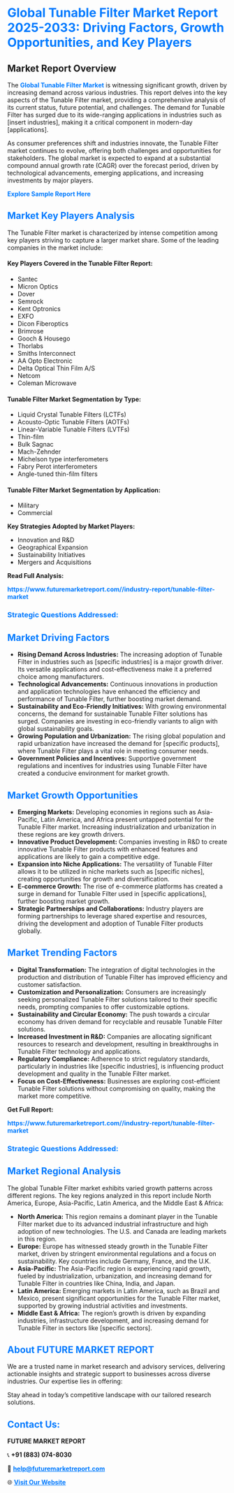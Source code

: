 <h1 style="color: #007BFF;">Global Tunable Filter Market Report 2025-2033: Driving Factors, Growth Opportunities, and Key Players</h1>

<section id="overview">
<h2>Market Report Overview</h2>
<p>The <a href="https://www.futuremarketreport.com//industry-report/tunable-filter-market" style="color: #007BFF; text-decoration: none;"><strong>Global Tunable Filter Market</strong></a> is witnessing significant growth, driven by increasing demand across various industries. This report delves into the key aspects of the Tunable Filter market, providing a comprehensive analysis of its current status, future potential, and challenges. The demand for Tunable Filter has surged due to its wide-ranging applications in industries such as [insert industries], making it a critical component in modern-day [applications].</p>
<p>As consumer preferences shift and industries innovate, the Tunable Filter market continues to evolve, offering both challenges and opportunities for stakeholders. The global market is expected to expand at a substantial compound annual growth rate (CAGR) over the forecast period, driven by technological advancements, emerging applications, and increasing investments by major players.</p>
</section>

<section id="overview">
<p><a href="https://www.futuremarketreport.com//request-sample/reportId=81482" style="color: #007BFF; text-decoration: none;"><strong>Explore Sample Report Here</strong></a></p>
</section>

<section id="key-players">
<h2 style="color: #007BFF;">Market Key Players Analysis</h2>
<p>The Tunable Filter market is characterized by intense competition among key players striving to capture a larger market share. Some of the leading companies in the market include:</p>
<h4>Key Players Covered in the Tunable Filter Report:</h4>
<ul><li>Santec</li><li>Micron Optics</li><li>Dover</li><li>Semrock</li><li>Kent Optronics</li><li>EXFO</li><li>Dicon Fiberoptics</li><li>Brimrose</li><li>Gooch &amp; Housego</li><li>Thorlabs</li><li>Smiths Interconnect</li><li>AA Opto Electronic</li><li>Delta Optical Thin Film A/S</li><li>Netcom</li><li>Coleman Microwave</li></ul>
<h4>Tunable Filter Market Segmentation by Type:</h4>
<ul><li>Liquid Crystal Tunable Filters (LCTFs)</li><li>Acousto-Optic Tunable Filters (AOTFs)</li><li>Linear-Variable Tunable Filters (LVTFs)</li><li>Thin-film</li><li>Bulk Sagnac</li><li>Mach-Zehnder</li><li>Michelson type interferometers</li><li>Fabry Perot interferometers</li><li>Angle-tuned thin-film filters</li></ul>

<h4>Tunable Filter Market Segmentation by Application:</h4>
<ul><li>Military</li><li>Commercial</li></ul>
<p><strong>Key Strategies Adopted by Market Players:</strong></p>
<ul>
<li>Innovation and R&D</li>
<li>Geographical Expansion</li>
<li>Sustainability Initiatives</li>
<li>Mergers and Acquisitions</li>
</ul>
</section>

<section>
<p><strong>Read Full Analysis: </strong></p><a href="https://www.futuremarketreport.com//industry-report/tunable-filter-market" style="color: #007BFF; text-decoration: none;"><strong>https://www.futuremarketreport.com//industry-report/tunable-filter-market</strong></a>
<h3 style="color: #007BFF;">Strategic Questions Addressed:</h3>
</section>

<section id="driving-factors">
<h2 style="color: #007BFF;">Market Driving Factors</h2>
<ul>
<li><strong>Rising Demand Across Industries:</strong> The increasing adoption of Tunable Filter in industries such as [specific industries] is a major growth driver. Its versatile applications and cost-effectiveness make it a preferred choice among manufacturers.</li>
<li><strong>Technological Advancements:</strong> Continuous innovations in production and application technologies have enhanced the efficiency and performance of Tunable Filter, further boosting market demand.</li>
<li><strong>Sustainability and Eco-Friendly Initiatives:</strong> With growing environmental concerns, the demand for sustainable Tunable Filter solutions has surged. Companies are investing in eco-friendly variants to align with global sustainability goals.</li>
<li><strong>Growing Population and Urbanization:</strong> The rising global population and rapid urbanization have increased the demand for [specific products], where Tunable Filter plays a vital role in meeting consumer needs.</li>
<li><strong>Government Policies and Incentives:</strong> Supportive government regulations and incentives for industries using Tunable Filter have created a conducive environment for market growth.</li>
</ul>
</section>

<section id="growth-opportunities">
<h2 style="color: #007BFF;">Market Growth Opportunities</h2>
<ul>
<li><strong>Emerging Markets:</strong> Developing economies in regions such as Asia-Pacific, Latin America, and Africa present untapped potential for the Tunable Filter market. Increasing industrialization and urbanization in these regions are key growth drivers.</li>
<li><strong>Innovative Product Development:</strong> Companies investing in R&D to create innovative Tunable Filter products with enhanced features and applications are likely to gain a competitive edge.</li>
<li><strong>Expansion into Niche Applications:</strong> The versatility of Tunable Filter allows it to be utilized in niche markets such as [specific niches], creating opportunities for growth and diversification.</li>
<li><strong>E-commerce Growth:</strong> The rise of e-commerce platforms has created a surge in demand for Tunable Filter used in [specific applications], further boosting market growth.</li>
<li><strong>Strategic Partnerships and Collaborations:</strong> Industry players are forming partnerships to leverage shared expertise and resources, driving the development and adoption of Tunable Filter products globally.</li>
</ul>
</section>

<section id="trending-factors">
<h2 style="color: #007BFF;">Market Trending Factors</h2>
<ul>
<li><strong>Digital Transformation:</strong> The integration of digital technologies in the production and distribution of Tunable Filter has improved efficiency and customer satisfaction.</li>
<li><strong>Customization and Personalization:</strong> Consumers are increasingly seeking personalized Tunable Filter solutions tailored to their specific needs, prompting companies to offer customizable options.</li>
<li><strong>Sustainability and Circular Economy:</strong> The push towards a circular economy has driven demand for recyclable and reusable Tunable Filter solutions.</li>
<li><strong>Increased Investment in R&D:</strong> Companies are allocating significant resources to research and development, resulting in breakthroughs in Tunable Filter technology and applications.</li>
<li><strong>Regulatory Compliance:</strong> Adherence to strict regulatory standards, particularly in industries like [specific industries], is influencing product development and quality in the Tunable Filter market.</li>
<li><strong>Focus on Cost-Effectiveness:</strong> Businesses are exploring cost-efficient Tunable Filter solutions without compromising on quality, making the market more competitive.</li>
</ul>
</section>

<section>
<p><strong>Get Full Report: </strong></p><a href="https://www.futuremarketreport.com//industry-report/tunable-filter-market" style="color: #007BFF; text-decoration: none;"><strong>https://www.futuremarketreport.com//industry-report/tunable-filter-market</strong></a>
<h3 style="color: #007BFF;">Strategic Questions Addressed:</h3>
</section>


<section id="regional-analysis">
<h2 style="color: #007BFF;">Market Regional Analysis</h2>
<p>The global Tunable Filter market exhibits varied growth patterns across different regions. The key regions analyzed in this report include North America, Europe, Asia-Pacific, Latin America, and the Middle East & Africa:</p>
<ul>
<li><strong>North America:</strong> This region remains a dominant player in the Tunable Filter market due to its advanced industrial infrastructure and high adoption of new technologies. The U.S. and Canada are leading markets in this region.</li>
<li><strong>Europe:</strong> Europe has witnessed steady growth in the Tunable Filter market, driven by stringent environmental regulations and a focus on sustainability. Key countries include Germany, France, and the U.K.</li>
<li><strong>Asia-Pacific:</strong> The Asia-Pacific region is experiencing rapid growth, fueled by industrialization, urbanization, and increasing demand for Tunable Filter in countries like China, India, and Japan.</li>
<li><strong>Latin America:</strong> Emerging markets in Latin America, such as Brazil and Mexico, present significant opportunities for the Tunable Filter market, supported by growing industrial activities and investments.</li>
<li><strong>Middle East & Africa:</strong> The region’s growth is driven by expanding industries, infrastructure development, and increasing demand for Tunable Filter in sectors like [specific sectors].</li>
</ul>
</section>

<footer>
<h2 style="color: #007BFF;">About FUTURE MARKET REPORT</h2>
<p>We are a trusted name in market research and advisory services, delivering actionable insights and strategic support to businesses across diverse industries. Our expertise lies in offering:</p>

<p>Stay ahead in today’s competitive landscape with our tailored research solutions.</p>

<h2 style="color: #007BFF;">Contact Us:</h2>
<p><strong>FUTURE MARKET REPORT</strong></p>
<p>📞 <strong>+91 (883) 074-8030</strong></p>
<p>📧 <strong><a href="mailto:help@futuremarketreport.com" style="color: #007BFF;">help@futuremarketreport.com</a></strong></p>
<p>🌐 <strong><a href="https://www.futuremarketreport.com/" style="color: #007BFF;">Visit Our Website</a></strong></p>
</footer>